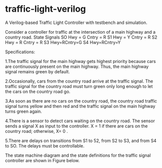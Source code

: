 # traffic-light-verilog
A Verilog-based Traffic Light Controller with testbench and simulation.

Consider a controller for traffic at the intersection of a main highway and a 
country road.
State    Signals 
SO    Hwy = G Cntry = R 
S1    Hwy = Y Cntry = R 
S2    Hwy = R Cntry = R 
S3    Hwy=RCntry=G 
S4    Hwy=RCntry=Y 

Specifications:

1.The traffic signal for the main highway gets highest priority because cars are 
continuously present on the main highway. Thus, the main highway signal 
remains green by default. 

2.Occasionally, cars from the country road arrive at the traffic signal. The 
traffic signal for the country road must turn green only long enough to let 
the cars on the country road go. 

3.As soon as there are no cars on the country road, the country road traffic 
signal turns yellow and then red and the traffic signal on the main highway 
turns green again. 

4.There is a sensor to detect cars waiting on the country road. The sensor 
sends a signal X as input to the controller. X = 1 if there are cars on the 
country road; otherwise, X= 0 . 

5.There are delays on transitions from S1 to 52, from S2 to S3, and from S4 to 
SO. The delays must be controllable. 

The state machine diagram and the state definitions for the traffic signal 
controller are shown in Figure below. 
